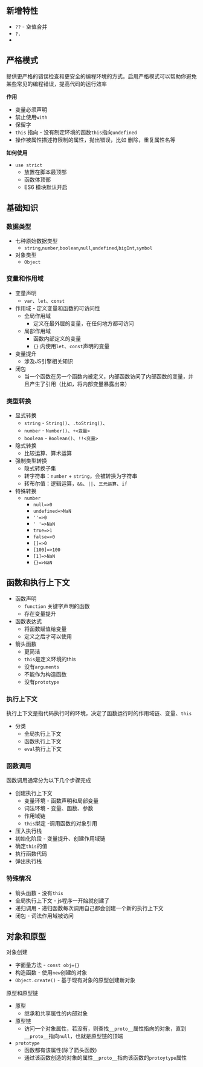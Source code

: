 

## 新增特性

- `??` - 空值合并
- `?.`
- 

## 严格模式

提供更严格的错误检查和更安全的编程环境的方式。启用严格模式可以帮助你避免某些常见的编程错误，提高代码的运行效率

**作用**
- 变量必须声明
- 禁止使用`with`
- 保留字
- `this` 指向 - 没有制定环境的函数`this`指向`undefined`
- 操作被属性描述符限制的属性，抛出错误，比如 删除，重复属性名等

**如何使用**
- `use strict`
	- 放置在脚本最顶部
	- 函数体顶部
	- ES6 模块默认开启

## 基础知识

### 数据类型

- 七种原始数据类型
	- `string`,`number`,`boolean`,`null`,`undefined`,`bigInt`,`symbol`
- 对象类型
	-  `Object`

### 变量和作用域

- 变量声明 
	- `var`、`let`、`const`
- 作用域 - 定义变量和函数的可访问性
	- 全局作用域
		- 定义在最外层的变量，在任何地方都可访问
	- 局部作用域
		- 函数内部定义的变量
		- `{}` 内使用`let`、`const`声明的变量
- 变量提升
	- 涉及JS引擎相关知识
- 闭包
	- 当一个函数在另一个函数内被定义，内部函数访问了内部函数的变量，并且产生了引用（比如，将内部变量暴露出来）
### 类型转换

- 显式转换
	- `string` - `String()`、`.toString()`、
	- `number` - `Number()`、`+<变量>`
	- `boolean` - `Boolean()`、`!!<变量>`
- 隐式转换
	- 比较运算、算术运算
- 强制类型转换
	- 隐式转换子集
	- 转字符串：`number` + `string`，会被转换为字符串
	- 转布尔值：逻辑运算，`&&`、`||`、`三元运算`、`if`
- 特殊转换
	- `number`
		- `null=>0`
		- `undefined=>NaN`
		- `''=>0`
		- `' '=>NaN`
		- `true=>1`
		- `false=>0`
		- `[]=>0`
		- `[100]=>100`
		- `[1]=>NaN`
		- `{}=>NaN`

## 函数和执行上下文

- 函数声明 
	- `function` 关键字声明的函数
	- 存在变量提升
- 函数表达式
	- 将函数赋值给变量
	- 定义之后才可以使用
- 箭头函数
	- 更简洁
	- `this`是定义环境的this
	- 没有`arguments`
	- 不能作为构造函数
	- 没有`prototype`

### 执行上下文

执行上下文是指代码执行时的环境，决定了函数运行时的作用域链、变量、`this`

- 分类
	- 全局执行上下文
	- 函数执行上下文
	- `eval`执行上下文
### 函数调用

函数调用通常分为以下几个步骤完成

- 创建执行上下文
	- 变量环境 - 函数声明和局部变量
	- 词法环境 - 变量、函数、参数
	- 作用域链 
	- `this`绑定 -调用函数的对象引用
- 压入执行栈
- 初始化阶段 - 变量提升、创建作用域链
- 确定`this`的值
- 执行函数代码
- 弹出执行栈
### 特殊情况

- 箭头函数 - 没有`this`
- 全局执行上下文 - js程序一开始就创建了
- 递归调用 - 递归函数每次调用自己都会创建一个新的执行上下文
- 闭包 - 词法作用域被访问

## 对象和原型

对象创建

- 字面量方法 - `const obj={}`
- 构造函数 - 使用`new`创建的对象
- `Object.create()` - 基于现有对象的原型创建新对象

原型和原型链

- 原型
	- 继承和共享属性的内部对象
- 原型链
	- 访问一个对象属性，若没有，则查找`__proto__`属性指向的对象，直到`__proto__`指向`null`，也就是原型链的顶端
- `prototype`
	- 函数都有该属性(除了箭头函数)
	- 通过该函数创造的对象的属性`__proto__`指向该函数的`protoytype`属性







